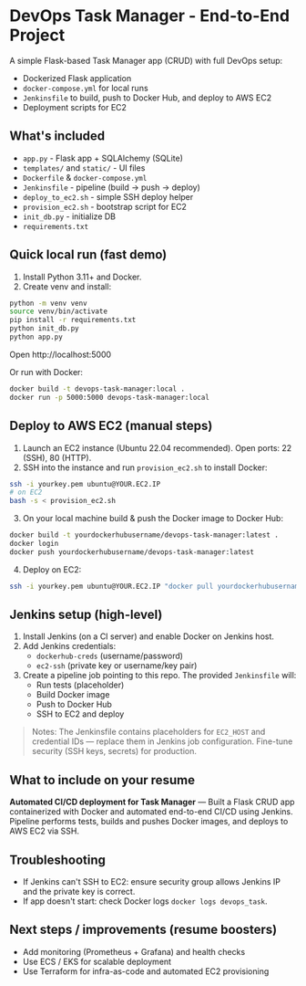 # DevOps Task Manager - End-to-End Project

A simple Flask-based Task Manager app (CRUD) with full DevOps setup:
- Dockerized Flask application
- `docker-compose.yml` for local runs
- `Jenkinsfile` to build, push to Docker Hub, and deploy to AWS EC2
- Deployment scripts for EC2

## What's included
- `app.py` - Flask app + SQLAlchemy (SQLite)
- `templates/` and `static/` - UI files
- `Dockerfile` & `docker-compose.yml`
- `Jenkinsfile` - pipeline (build -> push -> deploy)
- `deploy_to_ec2.sh` - simple SSH deploy helper
- `provision_ec2.sh` - bootstrap script for EC2
- `init_db.py` - initialize DB
- `requirements.txt`

## Quick local run (fast demo)
1. Install Python 3.11+ and Docker.
2. Create venv and install:  
```bash
python -m venv venv
source venv/bin/activate
pip install -r requirements.txt
python init_db.py
python app.py
```
Open http://localhost:5000

Or run with Docker:
```bash
docker build -t devops-task-manager:local .
docker run -p 5000:5000 devops-task-manager:local
```

## Deploy to AWS EC2 (manual steps)
1. Launch an EC2 instance (Ubuntu 22.04 recommended). Open ports: 22 (SSH), 80 (HTTP).
2. SSH into the instance and run `provision_ec2.sh` to install Docker:
```bash
ssh -i yourkey.pem ubuntu@YOUR.EC2.IP
# on EC2
bash -s < provision_ec2.sh
```
3. On your local machine build & push the Docker image to Docker Hub:
```bash
docker build -t yourdockerhubusername/devops-task-manager:latest .
docker login
docker push yourdockerhubusername/devops-task-manager:latest
```
4. Deploy on EC2:
```bash
ssh -i yourkey.pem ubuntu@YOUR.EC2.IP "docker pull yourdockerhubusername/devops-task-manager:latest && docker run -d --name devops_task -p 80:5000 yourdockerhubusername/devops-task-manager:latest"
```

## Jenkins setup (high-level)
1. Install Jenkins (on a CI server) and enable Docker on Jenkins host.
2. Add Jenkins credentials:
   - `dockerhub-creds` (username/password)
   - `ec2-ssh` (private key or username/key pair)
3. Create a pipeline job pointing to this repo. The provided `Jenkinsfile` will:
   - Run tests (placeholder)
   - Build Docker image
   - Push to Docker Hub
   - SSH to EC2 and deploy

> Notes: The Jenkinsfile contains placeholders for `EC2_HOST` and credential IDs — replace them in Jenkins job configuration. Fine-tune security (SSH keys, secrets) for production.

## What to include on your resume
**Automated CI/CD deployment for Task Manager** — Built a Flask CRUD app containerized with Docker and automated end-to-end CI/CD using Jenkins. Pipeline performs tests, builds and pushes Docker images, and deploys to AWS EC2 via SSH.

## Troubleshooting
- If Jenkins can't SSH to EC2: ensure security group allows Jenkins IP and the private key is correct.
- If app doesn't start: check Docker logs `docker logs devops_task`.

## Next steps / improvements (resume boosters)
- Add monitoring (Prometheus + Grafana) and health checks
- Use ECS / EKS for scalable deployment
- Use Terraform for infra-as-code and automated EC2 provisioning
